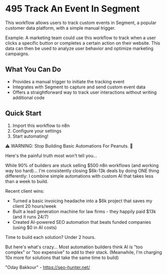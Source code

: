 # 495 Track An Event In Segment

This workflow allows users to track custom events in Segment, a popular customer data platform, with a simple manual trigger.

Example: A marketing team could use this workflow to track when a user clicks a specific button or completes a certain action on their website. This data can then be used to analyze user behavior and optimize marketing campaigns.

## What You Can Do
- Provides a manual trigger to initiate the tracking event
- Integrates with Segment to capture and send custom event data
- Offers a straightforward way to track user interactions without writing additional code

## Quick Start
1. Import this workflow to n8n
2. Configure your settings
3. Start automating!

⚠️ WARNING: Stop Building Basic Automations For Peanuts. 🚫

Here's the painful truth most won't tell you...

While 90% of builders are stuck selling $500 n8n workflows (and working way too hard)...
I'm consistently closing $6k-13k deals by doing ONE thing differently:
I combine simple automations with custom AI that takes less than a week to build.

Recent client wins:
* Turned a basic invoicing headache into a $6k project that saves my client 20 hours/week
* Built a lead generation machine for law firms - they happily paid $13k (and it runs 24/7)
* Created AI-powered SEO automation that beats funded companies (using $0 in AI costs)

Time to build each solution? Under 2 hours.

But here's what's crazy...
Most automation builders think AI is "too complex" or "too expensive" to add to their stack.
(Meanwhile, I'm charging 10x more for solutions that take the same time to build)

"Oday Bakkour" - https://seo-hunter.net/
